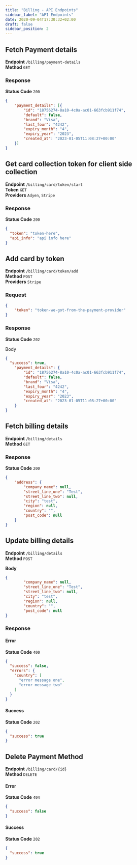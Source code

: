 ```yaml
---
title: "Billing - API Endpoints"
sidebar_label: "API Endpoints"
date: 2020-09-04T17:30:32+02:00
draft: false
sidebar_position: 2
---
```


## Fetch Payment details

**Endpoint** `/billing/payment-details`<br />
**Method** `GET`<br />

### Response

**Status Code** `200`

```json
{
	"payment_details": [{
		"id": "18756274-8a10-4c0a-ac01-663fcb911f74",
		"default": false,
		"brand": "Visa",
		"last_four": "4242",
		"expiry_month": "4",
		"expiry_year": "2023",
		"created_at": "2023-01-05T11:08:27+00:00"
	}]
}
```

## Get card collection token for client side collection

**Endpoint** `/billing/card/token/start`<br />
**Token** `GET`<br />
**Providers** `Adyen`, `Stripe`<br />

### Response

**Status Code** `200`

```json
{
  "token": "token-here",
  "api_info": "api info here"
}
```

## Add card by token

**Endpoint** `/billing/card/token/add`<br />
**Method** `POST`<br />
**Providers** `Stripe`<br />

### Request
```json
{
    "token": "token-we-got-from-the-payment-provider"
}
```

### Response

**Status Code** `202`

Body

```json
{
  "success": true,
	"payment_details": {
		"id": "18756274-8a10-4c0a-ac01-663fcb911f74",
		"default": false,
		"brand": "Visa",
		"last_four": "4242",
		"expiry_month": "4",
		"expiry_year": "2023",
		"created_at": "2023-01-05T11:08:27+00:00"
	}
}
```

## Fetch billing details

**Endpoint** `/billing/details`<br />
**Method** `GET`<br />

### Response

**Status Code** `200`

```json
{
	"address": {
		"company_name": null,
		"street_line_one": "Test",
		"street_line_two": null,
		"city": "test",
		"region": null,
		"country": "",
		"post_code": null
	}
}
```

## Update billing details

**Endpoint** `/billing/details`<br />
**Method** `POST`<br />

**Body**
```json
{
		"company_name": null,
		"street_line_one": "Test",
		"street_line_two": null,
		"city": "test",
		"region": null,
		"country": "",
		"post_code": null
}
```

### Response

#### Error

**Status Code** `400`

```json
{
  "success": false,
  "errors": {
    "country": [
      "error message one",
      "error message two"
    ]
  }
}
```

#### Success

**Status Code** `202`

```json
{
  "success": true
}
```

## Delete Payment Method

**Endpoint** `/billing/card/{id}`<br />
**Method** `DELETE`<br />

#### Error

**Status Code** `404`

```json
{
  "success": false
}
```

#### Success

**Status Code** `202`

```json
{
  "success": true
}
```
